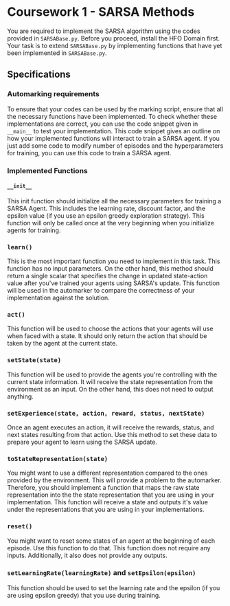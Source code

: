 # Coursework 1 - SARSA Methods

You are required to implement the SARSA algorithm using the codes provided in `SARSABase.py`. Before you proceed, install the HFO Domain first. Your task is to extend `SARSABase.py` by implementing functions that have yet been implemented in `SARSABase.py`.

## Specifications
### Automarking requirements
To ensure that your codes can be used by the marking script, ensure that all the necessary functions have been implemented. To check whether these implementations are correct, you can use the code snippet given in `__main__` to test your implementation. This code snippet gives an outline on how your implemented functions will interact to train a SARSA agent. If you just add some code to modify number of episodes and the hyperparameters for training, you can use this code to train a SARSA agent.

### Implemented Functions
#### `__init__`
This init function should initialize all the necessary parameters for training a SARSA Agent. This includes the learning rate, discount factor, and the epsilon value (if you use an epsilon greedy exploration strategy). This function will only be called once at the very beginning when you initialize agents for training.

### `learn()`
This is the most important function you need to implement in this task. This function has no input parameters. On the other hand, this method should return a single scalar that specifies the change in updated state-action value after you've trained your agents using SARSA's update. This function will be used in the automarker to compare the correctness of your implementation against the solution.

### `act()`
This function will be used to choose the actions that your agents will use when faced with a state. It should only return the action that should be taken by the agent at the current state.

### `setState(state)`
This function will be used to provide the agents you're controlling with the current state information. It will receive the state representation from the environment as an input. On the other hand, this does not need to output anything.

### `setExperience(state, action, reward, status, nextState)`
Once an agent executes an action, it will receive the rewards, status, and next states resulting from that action. Use this method to set these data to prepare your agent to learn using the SARSA update.

### `toStateRepresentation(state)`
You might want to use a different representation compared to the ones provided by the environment. This will provide a problem to the automarker. Therefore, you should implement a function that maps the raw state representation into the the state representation that you are using in your implementation. This function will receive a state and outputs it's value under the representations that you are using in your implementations.

### `reset()`
You might want to reset some states of an agent at the beginning of each episode. Use this function to do that. This function does not require any inputs. Additionally, it also does not provide any outputs.

### `setLearningRate(learningRate)` and `setEpsilon(epsilon)`
This function should be used to set the learning rate and the epsilon (if you are using epsilon greedy) that you use during training. 
